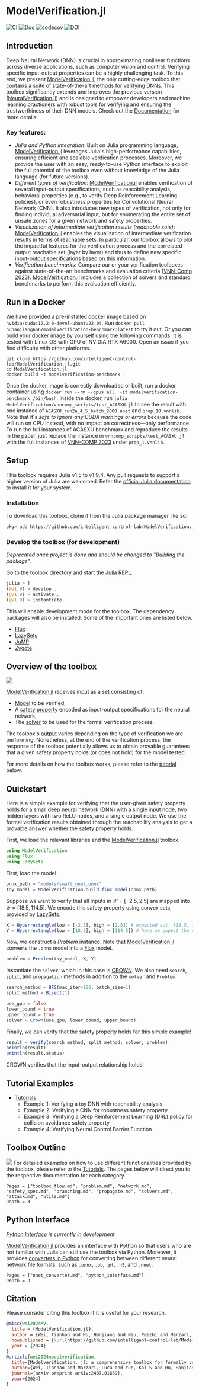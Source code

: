 # ModelVerification.jl

[![CI](https://github.com/intelligent-control-lab/ModelVerification.jl/actions/workflows/CI.yml/badge.svg)](https://github.com/intelligent-control-lab/ModelVerification.jl/actions/workflows/CI.yml)
[![Doc](https://github.com/intelligent-control-lab/ModelVerification.jl/actions/workflows/documentation.yml/badge.svg)](https://intelligent-control-lab.github.io/ModelVerification.jl/dev/)
[![codecov](https://codecov.io/github/intelligent-control-lab/ModelVerification.jl/graph/badge.svg?token=W0RYF98CVS)](https://codecov.io/github/intelligent-control-lab/ModelVerification.jl)
[![DOI](https://zenodo.org/badge/817002496.svg)](https://zenodo.org/badge/latestdoi/817002496)

## Introduction
Deep Neural Network (DNN) is crucial in approximating nonlinear functions across diverse applications, such as computer vision and control. Verifying specific input-output properties can be a highly challenging task. To this end, we present [ModelVerification.jl](https://intelligent-control-lab.github.io/ModelVerification.jl/dev/#Introduction), the only cutting-edge toolbox that contains a suite of state-of-the-art methods for verifying DNNs. This toolbox significantly extends and improves the previous version ([NeuralVerification.jl](https://sisl.github.io/NeuralVerification.jl/latest/)) and is designed to empower developers and machine learning practioners with robust tools for verifying and ensuring the trustworthiness of their DNN models. Check out the [Documentation](https://intelligent-control-lab.github.io/ModelVerification.jl/dev/) for more details. 

### Key features:
- _Julia and Python integration_: Built on Julia programming language, [ModelVerification.jl](https://intelligent-control-lab.github.io/ModelVerification.jl/dev/#Key-features:) leverages Julia's high-performance capabilities, ensuring efficient and scalable verification processes. Moreover, we provide the user with an easy, ready-to-use Python interface to exploit the full potential of the toolbox even without knowledge of the Julia language (for future versions).
- _Different types of verification_: [ModelVerification.jl](https://intelligent-control-lab.github.io/ModelVerification.jl/dev/#Key-features:) enables verification of several input-output specifications, such as reacability analysis, behavioral properties (e.g., to verify Deep Reinforcement Learning policies), or even robustness properties for Convolutional Neural Network (CNN). It also introduces new types of verification, not only for finding individual adversarial input, but for enumerating the entire set of unsafe zones for a given network and safety properties.
- _Visualization of intermediate verification results (reachable sets)_: [ModelVerification.jl](https://intelligent-control-lab.github.io/ModelVerification.jl/dev/#Key-features:) enables the visualization of intermediate verification results in terms of reachable sets. In particular, our toolbox allows to plot the impactful features for the verification process and the correlated output reachable set (layer by layer) and thus to define new specific input-output specifications based on this information.
- _Verification benchmarks_: Compare our or your verification toolboxes against state-of-the-art benchmarks and evaluation criteria ([VNN-Comp 2023](https://vnncomp.christopher-brix.de/)). [ModelVerification.jl](https://intelligent-control-lab.github.io/ModelVerification.jl/dev/#Key-features:) includes a collection of solvers and standard benchmarks to perform this evaluation efficiently.

## Run in a Docker
We have provided a pre-installed docker image based on `nvidia/cuda:12.2.0-devel-ubuntu22.04`. Run `docker pull huhanjiang666/modelverification-benchmark:latest` to try it out. Or you can build your docker image by yourself using the following commands. It is tested with Linux OS with GPU of NVIDIA RTX A6000. Open an issue if you find difficulty with other platforms.
```
git clone https://github.com/intelligent-control-lab/ModelVerification.jl.git
cd ModelVerification.jl
docker build -t modelverification-benchmark .
```
Once the docker image is correctly downloaded or built, run a docker container using 
`docker run --rm --gpus all  -it modelverification-benchmark /bin/bash`. Inside the docker,  run
`julia ModelVerification/vnncomp_scripts/test_ACASXU.jl` to see the result with one instance of `ACASXU_run2a_4_5_batch_2000.nnet` and `prop_10.vnnlib`. Note that it's *safe to ignore any CUDA warnings or errors* because the code will run on CPU instead, with no impact on correctness—only performance. To run the full instances of ACASXU benchmark and reproduce the results in the paper, just replace the instance in `vnncomp_scripts/test_ACASXU.jl` with the full instances of [VNN-COMP 2023](https://github.com/ChristopherBrix/vnncomp2023_benchmarks/tree/main/benchmarks/acasxu) under `prop_1.vnnlib`. 


## Setup
This toolbox requires Julia v1.5 to v1.9.4. Any pull requests to support a higher version of Julia are welcomed. Refer the [official Julia documentation](https://julialang.org/downloads/) to install it for your system.

### Installation
To download this toolbox, clone it from the Julia package manager like so:

```Julia
pkg> add https://github.com/intelligent-control-lab/ModelVerification.jl/
```

### Develop the toolbox (for development)

_Deprecated once project is done and should be changed to "Building the package"._

Go to the toolbox directory and start the [Julia REPL](https://docs.julialang.org/en/v1/stdlib/REPL/). 
```Julia
julia > ]
(@v1.9) > develop .
(@v1.9) > activate .
(@v1.9) > instantiate
```

This will enable development mode for the toolbox. The dependency packages will also be installed. Some of the important ones are listed below. 
- [Flux](https://fluxml.ai/Flux.jl/stable/)
- [LazySets](https://juliareach.github.io/LazySets.jl/dev/)
- [JuMP](https://jump.dev/JuMP.jl/stable/)
- [Zygote](https://fluxml.ai/Zygote.jl/stable/)

## Overview of the toolbox
![](./assets/overview.png)

[ModelVerification.jl](https://intelligent-control-lab.github.io/ModelVerification.jl/dev/index.html#Overview-of-the-toolbox) receives input as a set consisting of:
- [Model](./network.md) to be verified,
- A [safety property](./safety_spec.md) encoded as input-output specifications for the neural network,
- The [solver](./solvers.md) to be used for the formal verification process.

The toolbox's [output](./problem.md) varies depending on the type of verification we are performing. Nonetheless, at the end of the verification process, the response of the toolbox potentially allows us to obtain provable guarantees that a given safety property holds (or does not hold) for the model tested.

For more details on how the toolbox works, please refer to the [tutorial](#tutorials) below.

## Quickstart
Here is a simple example for verifying that the user-given safety property holds for a small deep neural network (DNN) with a single input node, two hidden layers with two ReLU nodes, and a single output node. We use the formal verification results obtained through the reachability analysis to get a provable answer whether the safety property holds.

First, we load the relevant libraries and the [ModelVerification.jl](https://intelligent-control-lab.github.io/ModelVerification.jl/dev/index.html#Quickstart) toolbox.
```Julia
using ModelVerification
using Flux
using LazySets
```

First, load the model.
```Julia
onnx_path = "models/small_nnet.onnx"
toy_model = ModelVerification.build_flux_model(onnx_path)
```

Suppose we want to verify that all inputs in $\mathcal{X}=[-2.5, 2.5]$ are mapped into $\mathcal{Y}=[18.5, 114.5]$. We encode this safety property using convex sets, provided by [LazySets](https://juliareach.github.io/LazySets.jl/dev/). 
```Julia
X = Hyperrectangle(low = [-2.5], high = [2.5]) # expected out: [18.5, 114.5]
Y = Hyperrectangle(low = [18.5], high = [114.5]) # here we expect the property holds
```

Now, we construct a _Problem_ instance. Note that [ModelVerification.jl](https://github.com/intelligent-control-lab/ModelVerification.jl) converts the `.onnx` model into a [Flux](https://fluxml.ai/Flux.jl/stable/) model.
```Julia
problem = Problem(toy_model, X, Y)
```

Instantiate the `solver`, which in this case is [CROWN](https://arxiv.org/abs/1811.00866). We also need `search`, `split`, and `propagation` methods in addition to the `solver` and `Problem`.
```Julia
search_method = BFS(max_iter=100, batch_size=1)
split_method = Bisect(1)

use_gpu = false
lower_bound = true
upper_bound = true
solver = Crown(use_gpu, lower_bound, upper_bound)
```

Finally, we can verify that the safety property holds for this simple example!
```Julia
result = verify(search_method, split_method, solver, problem)
println(result)
println(result.status)
```

CROWN verifies that the input-output relationship holds!

## Tutorial Examples
- [Tutorials](https://github.com/intelligent-control-lab/ModelVerification.jl/blob/master/tutorial/tutorial.ipynb)
    - Example 1: Verifying a toy DNN with reachability analysis
    - Example 2: Verifying a CNN for robustness safety property
    - Example 3: Verifying a Deep Reinforcement Learning (DRL) policy for collision avoidance safety property
    - Example 4: Verifying Neural Control Barrier Function

## Toolbox Outline
![](./assets/overview_mvflow.png)
For detailed examples on how to use different functionalities provided by the toolbox, please refer to the [Tutorials](#tutorials). The pages below will direct you to the respective documentation for each category.

```@contents
Pages = ["toolbox_flow.md", "problem.md", "network.md", "safety_spec.md", "branching.md", "propagate.md", "solvers.md", "attack.md", "utils.md"]
Depth = 3
```

## Python Interface
_[Python Interface](./python_interface.md) is currently in development._

[ModelVerification.jl](https://github.com/intelligent-control-lab/ModelVerification.jl) provides an interface with Python so that users who are not familiar with Julia can still use the toolbox via Python. Moreover, it provides [converters in Python](./nnet_converter.md) for converting between different neural network file formats, such as `.onnx`, `.pb`, `.pt`, `.h5`, and `.nnet`.

```@contents
Pages = ["nnet_converter.md", "python_interface.md"]
Depth = 3
```

## Citation

Please consider citing this toolbox if it is useful for your research.
```bibtex
@misc{wei2024MV,
  title = {ModelVerification.jl},
  author = {Wei, Tianhao and Hu, Hanjiang and Niu, Peizhi and Marzari, Luca and Yun, Kai S. and Luo, Xusheng and Liu, Changliu},
  howpublished = {\url{https://github.com/intelligent-control-lab/ModelVerification.jl}},
  year = {2024}
}
@article{wei2024modelverification,
  title={Modelverification. jl: a comprehensive toolbox for formally verifying deep neural networks},
  author={Wei, Tianhao and Marzari, Luca and Yun, Kai S and Hu, Hanjiang and Niu, Peizhi and Luo, Xusheng and Liu, Changliu},
  journal={arXiv preprint arXiv:2407.01639},
  year={2024}
}
```
